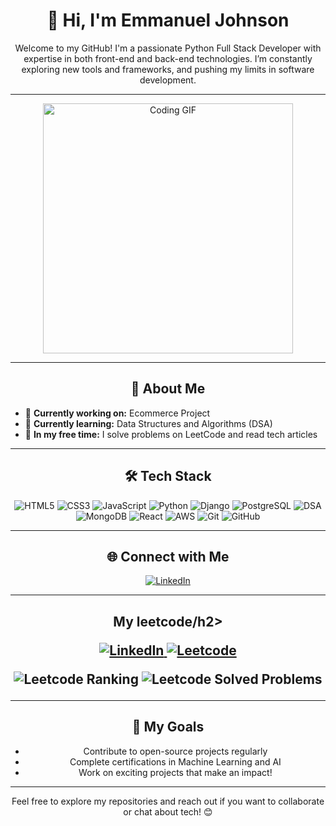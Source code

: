 <h1 align="center">👋 Hi, I'm Emmanuel Johnson</h1>

<p align="center">
  Welcome to my GitHub! I'm a passionate Python Full Stack Developer with expertise in both front-end and back-end technologies. I’m constantly exploring new tools and frameworks, and pushing my limits in software development.
</p>

---

<p align="center">
  <img src="https://i.imgur.com/Ifry5ba.gif" alt="Coding GIF" width="400"/>
</p>

---

<h2 align="center">🚀 About Me</h2>

<p align="center">
  <ul>
    <li>🔭 <strong>Currently working on:</strong> Ecommerce Project</li>
    <li>🌱 <strong>Currently learning:</strong> Data Structures and Algorithms (DSA)</li>
    <li>📖 <strong>In my free time:</strong> I solve problems on LeetCode and read tech articles</li>
  </ul>
</p>

---

<h2 align="center">🛠️ Tech Stack</h2>

<p align="center">
  <img src="https://img.shields.io/badge/HTML5-E34F26?style=for-the-badge&logo=html5&logoColor=white" alt="HTML5"/>
  <img src="https://img.shields.io/badge/CSS3-1572B6?style=for-the-badge&logo=css3&logoColor=white" alt="CSS3"/>
  <img src="https://img.shields.io/badge/JavaScript-F7DF1E?style=for-the-badge&logo=javascript&logoColor=black" alt="JavaScript"/>
  <img src="https://img.shields.io/badge/Python-3776AB?style=for-the-badge&logo=python&logoColor=white" alt="Python"/>
  <img src="https://img.shields.io/badge/Django-092E20?style=for-the-badge&logo=django&logoColor=white" alt="Django"/>
  <img src="https://img.shields.io/badge/PostgreSQL-4169E1?style=for-the-badge&logo=postgresql&logoColor=white" alt="PostgreSQL"/>
  <img src="https://img.shields.io/badge/DSA-0A66C2?style=for-the-badge&logo=data-structure&logoColor=white" alt="DSA"/>
  <img src="https://img.shields.io/badge/MongoDB-47A248?style=for-the-badge&logo=mongodb&logoColor=white" alt="MongoDB"/>
  <img src="https://img.shields.io/badge/React-61DAFB?style=for-the-badge&logo=react&logoColor=black" alt="React"/>
  <img src="https://img.shields.io/badge/AWS-232F3E?style=for-the-badge&logo=amazon-aws&logoColor=white" alt="AWS"/>
  <img src="https://img.shields.io/badge/Git-000000?style=for-the-badge&logo=git&logoColor=white" alt="Git"/>
  <img src="https://img.shields.io/badge/GitHub-000000?style=for-the-badge&logo=github&logoColor=white" alt="GitHub"/>
</p>

---

<h2 align="center">🌐 Connect with Me</h2>

<p align="center">
  <a href="https://www.linkedin.com/in/emmanuel-johnson-a36b6b2b3/" target="_blank">
    <img src="https://img.shields.io/badge/LinkedIn-0A66C2?style=for-the-badge&logo=linkedin&logoColor=white" alt="LinkedIn">
  </a>
</p>

---

<h2 align="center">My leetcode/h2>

<p align="center">
  <a href="https://www.linkedin.com/in/emmanuel-johnson-a36b6b2b3/" target="_blank">
    <img src="https://img.shields.io/badge/LinkedIn-0A66C2?style=for-the-badge&logo=linkedin&logoColor=white" alt="LinkedIn">
  </a>
  <a href="https://leetcode.com/u/emmanuel011/" target="_blank">
    <img src="https://img.shields.io/badge/Leetcode-FFA116?style=for-the-badge&logo=leetcode&logoColor=white" alt="Leetcode">
  </a>
</p>

<p align="center">
  <img src="https://img.shields.io/badge/Leetcode%20Ranking-Top%2010%25-FFA116?style=for-the-badge&logo=leetcode&logoColor=white" alt="Leetcode Ranking">
  <img src="https://img.shields.io/badge/Leetcode%20Solved%20Problems-300+-FFA116?style=for-the-badge&logo=leetcode&logoColor=white" alt="Leetcode Solved Problems">
</p>

---

<h2 align="center">🎯 My Goals</h2>

<ul align="center">
  <li>Contribute to open-source projects regularly</li>
  <li>Complete certifications in Machine Learning and AI</li>
  <li>Work on exciting projects that make an impact!</li>
</ul>

---

<p align="center">Feel free to explore my repositories and reach out if you want to collaborate or chat about tech! 😊</p>
